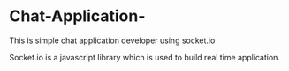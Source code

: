 # Chat-Application-
This is simple chat application developer using socket.io


Socket.io is a javascript library which is used to build real time application.
